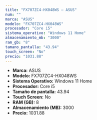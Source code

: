 ```yaml
---
title: "FX707ZC4-HX048WS — ASUS"
num: ""
marca: "ASUS"
modelo: "FX707ZC4-HX048WS"
procesador: "Core i5"
sistema_operativo: "Windows 11 Home"
almacenamiento_mb: "3000"
ram_gb: "8"
tamano_pantalla: "43.94"
touch_screen: "No"
precio: "1031.88"
---
```

<ul>
<li><strong>Marca:</strong> ASUS</li>
<li><strong>Modelo:</strong> FX707ZC4-HX048WS</li>
<li><strong>Sistema Operativo:</strong> Windows 11 Home</li>
<li><strong>Procesador:</strong> Core i5 </li>
<li><strong>Tamaño de pantalla:</strong> 43.94</li>
<li><strong>Touch Screen:</strong> No</li>
<li><strong>RAM (GB):</strong> 8</li>
<li><strong>Almacenamiento (MB):</strong> 3000</li>
<li><strong>Precio:</strong> 1031.88</li>
</ul>